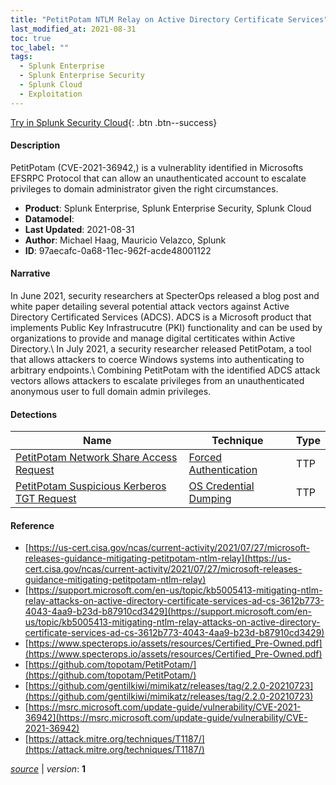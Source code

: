 ```yaml
---
title: "PetitPotam NTLM Relay on Active Directory Certificate Services"
last_modified_at: 2021-08-31
toc: true
toc_label: ""
tags:
  - Splunk Enterprise
  - Splunk Enterprise Security
  - Splunk Cloud
  - Exploitation
---
```


[Try in Splunk Security Cloud](https://www.splunk.com/en_us/cyber-security.html){: .btn .btn--success}

#### Description

PetitPotam (CVE-2021-36942,) is a vulnerablity identified in Microsofts EFSRPC Protocol that can allow an unauthenticated account to escalate privileges to domain administrator given the right circumstances.

- **Product**: Splunk Enterprise, Splunk Enterprise Security, Splunk Cloud
- **Datamodel**: 
- **Last Updated**: 2021-08-31
- **Author**: Michael Haag, Mauricio Velazco, Splunk
- **ID**: 97aecafc-0a68-11ec-962f-acde48001122

#### Narrative

In June 2021, security researchers at SpecterOps released a blog post and white paper detailing several potential attack vectors against Active Directory Certificated Services (ADCS). ADCS is a Microsoft product that implements Public Key Infrastrucutre (PKI) functionality and can be used by organizations to provide and manage digital certiticates within Active Directory.\ In July 2021, a security researcher released PetitPotam, a tool that allows attackers to coerce Windows systems into authenticating to arbitrary endpoints.\ Combining PetitPotam with the identified ADCS attack vectors allows attackers to escalate privileges from an unauthenticated anonymous user to full domain admin privileges.

#### Detections

| Name        | Technique   | Type         |
| ----------- | ----------- |--------------|
| [PetitPotam Network Share Access Request](/endpoint/petitpotam_network_share_access_request/) | [Forced Authentication](/tags/#forced-authentication)| TTP |
| [PetitPotam Suspicious Kerberos TGT Request](/endpoint/petitpotam_suspicious_kerberos_tgt_request/) | [OS Credential Dumping](/tags/#os-credential-dumping)| TTP |

#### Reference

* [https://us-cert.cisa.gov/ncas/current-activity/2021/07/27/microsoft-releases-guidance-mitigating-petitpotam-ntlm-relay](https://us-cert.cisa.gov/ncas/current-activity/2021/07/27/microsoft-releases-guidance-mitigating-petitpotam-ntlm-relay)
* [https://support.microsoft.com/en-us/topic/kb5005413-mitigating-ntlm-relay-attacks-on-active-directory-certificate-services-ad-cs-3612b773-4043-4aa9-b23d-b87910cd3429](https://support.microsoft.com/en-us/topic/kb5005413-mitigating-ntlm-relay-attacks-on-active-directory-certificate-services-ad-cs-3612b773-4043-4aa9-b23d-b87910cd3429)
* [https://www.specterops.io/assets/resources/Certified_Pre-Owned.pdf](https://www.specterops.io/assets/resources/Certified_Pre-Owned.pdf)
* [https://github.com/topotam/PetitPotam/](https://github.com/topotam/PetitPotam/)
* [https://github.com/gentilkiwi/mimikatz/releases/tag/2.2.0-20210723](https://github.com/gentilkiwi/mimikatz/releases/tag/2.2.0-20210723)
* [https://msrc.microsoft.com/update-guide/vulnerability/CVE-2021-36942](https://msrc.microsoft.com/update-guide/vulnerability/CVE-2021-36942)
* [https://attack.mitre.org/techniques/T1187/](https://attack.mitre.org/techniques/T1187/)



[*source*](https://github.com/splunk/security_content/tree/develop/stories/petitpotam_ntlm_relay_on_active_directory_certificate_services.yml) \| *version*: **1**